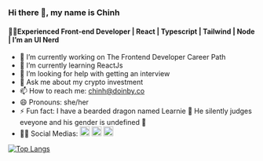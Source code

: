### Hi there 👋, my name is Chinh
#### 👩‍💻Experienced Front-end Developer | React | Typescript | Tailwind | Node | I’m an UI Nerd

- 🔭 I’m currently working on  The Frontend Developer Career Path 
- 🌱 I’m currently learning ReactJs
- 🤔 I’m looking for help with getting an interview
- 💬 Ask me about my crypto investment 
- 📫 How to reach me: chinh@doinby.co
- 😄 Pronouns: she/her 
- ⚡ Fun fact: I have a bearded dragon named Learnie 🦎 He silently judges eveyone and his gender is undefined 🌈 
- 💁‍♀️ Social Medias: [<img src='https://cdn.jsdelivr.net/npm/simple-icons@3.0.1/icons/github.svg' alt='github' height='20'>](https://github.com/doinby)  [<img src='https://cdn.jsdelivr.net/npm/simple-icons@3.0.1/icons/linkedin.svg' alt='linkedin' height='20'>](https://www.linkedin.com/in/chinhkdo/)  [<img src='https://cdn.jsdelivr.net/npm/simple-icons@3.0.1/icons/twitter.svg' alt='twitter' height='20'>](https://twitter.com/doinby)

[![Top Langs](https://github-readme-stats.vercel.app/api/top-langs/?username=doinby&layout=compact)](https://github.com/anuraghazra/github-readme-stats)
